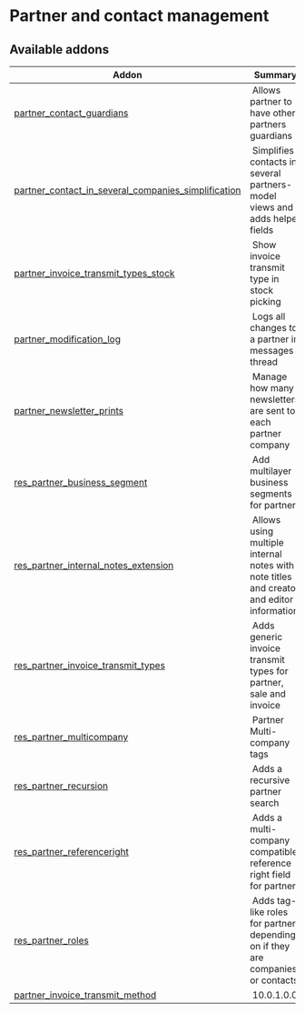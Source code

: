 Partner and contact management
==============================

[//]: # (addons)

Available addons
----------------
**Addon** | **Summary**
--- | ---
[partner_contact_guardians](partner_contact_guardians/) | Allows partner to have other partners guardians
[partner_contact_in_several_companies_simplification](partner_contact_in_several_companies_simplification/) | Simplifies contacts in several partners-model views and adds helper fields
[partner_invoice_transmit_types_stock](partner_invoice_transmit_types_stock/) | Show invoice transmit type in stock picking
[partner_modification_log](partner_modification_log/) | Logs all changes to a partner in messages thread
[partner_newsletter_prints](partner_newsletter_prints/) | Manage how many newsletters are sent to each partner company
[res_partner_business_segment](res_partner_business_segment/) | Add multilayer business segments for partners
[res_partner_internal_notes_extension](res_partner_internal_notes_extension/) | Allows using multiple internal notes with note titles and creator and editor information.
[res_partner_invoice_transmit_types](res_partner_invoice_transmit_types/) | Adds generic invoice transmit types for partner, sale and invoice
[res_partner_multicompany](res_partner_multicompany/) | Partner Multi-company tags
[res_partner_recursion](res_partner_recursion/) | Adds a recursive partner search
[res_partner_referenceright](res_partner_referenceright/) | Adds a multi-company compatible reference right field for partners
[res_partner_roles](res_partner_roles/) | Adds tag-like roles for partners depending on if they are companies or contacts
[partner_invoice_transmit_method](partner_invoice_transmit_method/) | 10.0.1.0.0 | Adds generic invoice transmit methods for partner, sale and invoice
